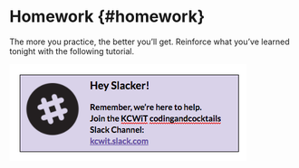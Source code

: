 # Homework {#homework}

The more you practice, the better you’ll get.  Reinforce what you’ve learned tonight with the following tutorial.

[![](../images/14.png)](http://kcwit.slack.com)
